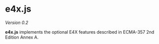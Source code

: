 e4x.js
======

*Version 0.2*

**e4x.js** implements the optional E4X features described in ECMA-357 2nd Edition Annex A.
